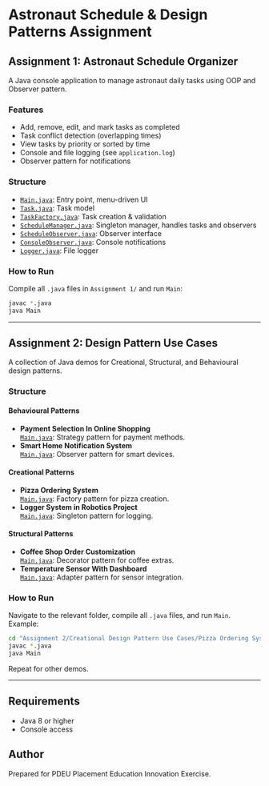 # Astronaut Schedule & Design Patterns Assignment

## Assignment 1: Astronaut Schedule Organizer

A Java console application to manage astronaut daily tasks using OOP and Observer pattern.

### Features
- Add, remove, edit, and mark tasks as completed
- Task conflict detection (overlapping times)
- View tasks by priority or sorted by time
- Console and file logging (see `application.log`)
- Observer pattern for notifications

### Structure
- [`Main.java`](Assignment%201/Main.java): Entry point, menu-driven UI
- [`Task.java`](Assignment%201/Task.java): Task model
- [`TaskFactory.java`](Assignment%201/TaskFactory.java): Task creation & validation
- [`ScheduleManager.java`](Assignment%201/ScheduleManager.java): Singleton manager, handles tasks and observers
- [`ScheduleObserver.java`](Assignment%201/ScheduleObserver.java): Observer interface
- [`ConsoleObserver.java`](Assignment%201/ConsoleObserver.java): Console notifications
- [`Logger.java`](Assignment%201/Logger.java): File logger

### How to Run
Compile all `.java` files in `Assignment 1/` and run `Main`:
```sh
javac *.java
java Main
```

---

## Assignment 2: Design Pattern Use Cases

A collection of Java demos for Creational, Structural, and Behavioural design patterns.

### Structure

#### Behavioural Patterns
- **Payment Selection In Online Shopping**  
  [`Main.java`](Assignment%202/Behavioural%20Design%20Pattern%20Use%20Case/Payment%20Selection%20In%20Online%20Shopping/Main.java): Strategy pattern for payment methods.
- **Smart Home Notification System**  
  [`Main.java`](Assignment%202/Behavioural%20Design%20Pattern%20Use%20Case/Smart%20Home%20Notification%20System/Main.java): Observer pattern for smart devices.

#### Creational Patterns
- **Pizza Ordering System**  
  [`Main.java`](Assignment%202/Creational%20Design%20Pattern%20Use%20Cases/Pizza%20Ordering%20System/Main.java): Factory pattern for pizza creation.
- **Logger System in Robotics Project**  
  [`Main.java`](Assignment%202/Creational%20Design%20Pattern%20Use%20Cases/Logger%20System%20in%20Robotics%20Project/Main.java): Singleton pattern for logging.

#### Structural Patterns
- **Coffee Shop Order Customization**  
  [`Main.java`](Assignment%202/Structural%20Design%20Pattern%20Use%20Cases/Coffee%20Shop%20Order%20Customization/Main.java): Decorator pattern for coffee extras.
- **Temperature Sensor With Dashboard**  
  [`Main.java`](Assignment%202/Structural%20Design%20Pattern%20Use%20Cases/Tempraturer%20Sensor%20With%20Dashboard/Main.java): Adapter pattern for sensor integration.

### How to Run
Navigate to the relevant folder, compile all `.java` files, and run `Main`. Example:
```sh
cd "Assignment 2/Creational Design Pattern Use Cases/Pizza Ordering System"
javac *.java
java Main
```
Repeat for other demos.

---

## Requirements

- Java 8 or higher
- Console access

## Author

Prepared for PDEU Placement Education Innovation Exercise.
